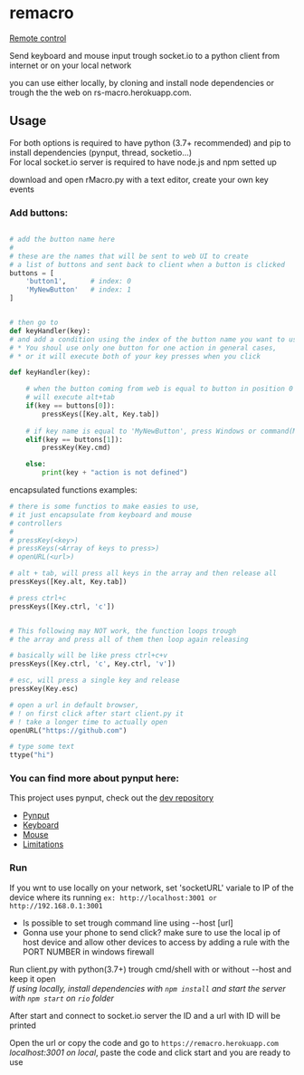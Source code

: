 # remacro

[Remote control](https://remacro.herokuapp.com)

Send keyboard and mouse input trough socket.io to a python client from internet or on your local network

you can use either locally, by cloning and install node dependencies or trough the the web on rs-macro.herokuapp.com.

## Usage

For both options is required to have python (3.7+ recommended) and pip to install dependencies (pynput, thread, socketio...) <br>
For local socket.io server is required to have node.js and npm setted up

download and open rMacro.py with a text editor, create your own key events


### Add buttons:

```py

# add the button name here
#
# these are the names that will be sent to web UI to create
# a list of buttons and sent back to client when a button is clicked
buttons = [
    'button1',      # index: 0
    'MyNewButton'   # index: 1
]


# then go to
def keyHandler(key):
# and add a condition using the index of the button name you want to use
# * You shoul use only one button for one action in general cases,
# * or it will execute both of your key presses when you click

def keyHandler(key):

    # when the button coming from web is equal to button in position 0 (button1),
    # will execute alt+tab
    if(key == buttons[0]):
        pressKeys([Key.alt, Key.tab])
    
    # if key name is equal to 'MyNewButton', press Windows or command(Mac) key
    elif(key == buttons[1]):
        pressKey(Key.cmd)

    else:
        print(key + "action is not defined")
```


encapsulated functions examples:

```py
# there is some functios to make easies to use,
# it just encapsulate from keyboard and mouse
# controllers
# 
# pressKey(<key>)
# pressKeys(<Array of keys to press>)
# openURL(<url>) 

# alt + tab, will press all keys in the array and then release all
pressKeys([Key.alt, Key.tab])

# press ctrl+c
pressKeys([Key.ctrl, 'c'])


# This following may NOT work, the function loops trough
# the array and press all of them then loop again releasing

# basically will be like press ctrl+c+v
pressKeys([Key.ctrl, 'c', Key.ctrl, 'v'])

# esc, will press a single key and release
pressKey(Key.esc)

# open a url in default browser,
# ! on first click after start client.py it 
# ! take a longer time to actually open
openURL("https://github.com")

# type some text
ttype("hi")

```

### You can find more about pynput here:
This project uses pynput, check out the [dev repository](https://github.com/moses-palmer/pynput)

- [Pynput](https://pythonhosted.org/pynput/)
- [Keyboard](https://pynput.readthedocs.io/en/latest/keyboard.html)
- [Mouse](https://pynput.readthedocs.io/en/latest/mouse.html)
- [Limitations](https://pynput.readthedocs.io/en/latest/limitations.html)


### Run

If you wnt to use locally on your network, set 'socketURL' variale to IP of the device where its running 
```ex: http://localhost:3001 or http://192.168.0.1:3001```

- Is possible to set trough command line using --host [url]
- Gonna use your phone to send click? make sure to use the local ip of host device and allow other devices to access by adding a rule with the PORT NUMBER in windows firewall


Run client.py with python(3.7+) trough cmd/shell with or without --host and keep it open <br>
_If using locally, install dependencies with `npm install` and start the server with `npm start` on `rio` folder_

After start and connect to socket.io server the ID and a url with ID will be printed

Open the url or copy the code and go to `https://remacro.herokuapp.com` _localhost:3001 on local_, paste the code and click start and you are ready to use

